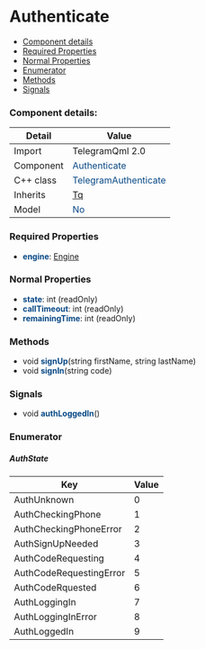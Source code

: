 # Authenticate

 * [Component details](#component-details)
 * [Required Properties](#required-properties)
 * [Normal Properties](#normal-properties)
 * [Enumerator](#enumerator)
 * [Methods](#methods)
 * [Signals](#signals)


### Component details:

|Detail|Value|
|------|-----|
|Import|TelegramQml 2.0|
|Component|<font color='#074885'>Authenticate</font>|
|C++ class|<font color='#074885'>TelegramAuthenticate</font>|
|Inherits|<font color='#074885'>[Tq](https://github.com/Aseman-Land/libqtelegram-aseman-edition/blob/API51/telegram/documents/types/tq.md)</font>|
|Model|<font color='#074885'>No</font>|


### Required Properties

* <font color='#074885'><b>engine</b></font>: [Engine](engine.md)


### Normal Properties

* <font color='#074885'><b>state</b></font>: int (readOnly)
* <font color='#074885'><b>callTimeout</b></font>: int (readOnly)
* <font color='#074885'><b>remainingTime</b></font>: int (readOnly)


### Methods

 * void <font color='#074885'><b>signUp</b></font>(string firstName, string lastName)
 * void <font color='#074885'><b>signIn</b></font>(string code)


### Signals

 * void <font color='#074885'><b>authLoggedIn</b></font>()


### Enumerator


##### AuthState

|Key|Value|
|---|-----|
|AuthUnknown|0|
|AuthCheckingPhone|1|
|AuthCheckingPhoneError|2|
|AuthSignUpNeeded|3|
|AuthCodeRequesting|4|
|AuthCodeRequestingError|5|
|AuthCodeRquested|6|
|AuthLoggingIn|7|
|AuthLoggingInError|8|
|AuthLoggedIn|9|

